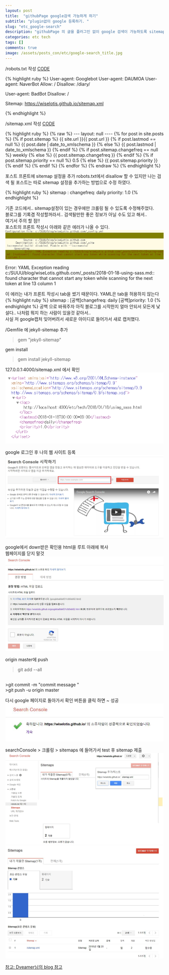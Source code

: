 ```yaml
---
layout: post
title:  "githubPage google검색 가능하게 하기"
subtitle: "plugin없이 google 등록하기. "
slug: "etc_google-search" 
description: "githubPage 의 글을 플러그인 없이 google 검색이 가능하도록 sitemap.xml을 작성하자. "
categories: etc tech
tags: []
comments: true
image: /assets/posts_con/etc/google-search_title.jpg
---
```

/robots.txt 작성 <a class='btn btn-code basic' data-toggle="collapse" href="#rebots">CODE</a> 
<div class="collapse_wrapper">
<div class="collapse" id="rebots">
	<div class="card">
{% highlight ruby %}
User-agent: Googlebot
User-agent: DAUMOA
User-agent: NaverBot
Allow: /
Disallow: /diary/

User-agent: BadBot
Disallow: /

Sitemap: https://wiselotis.github.io/sitemap.xml

{% endhighlight %}
	</div>
</div>
</div>


/sitemap.xml 작성 <a class='btn btn-code basic' data-toggle="collapse" href="#basic">CODE</a> 
<div class="collapse_wrapper">
<div class="collapse" id="basic">
	<div class="card">
{% highlight ruby %}
{% raw %}
---
layout: null
----
<?xml version="1.0" encoding="UTF-8"?>
<urlset xmlns:xsi="http://www.w3.org/2001/XMLSchema-instance" 
xsi:schemaLocation="http://www.sitemaps.org/schemas/sitemap/0.9 
http://www.sitemaps.org/schemas/sitemap/0.9/sitemap.xsd" 
xmlns="http://www.sitemaps.org/schemas/sitemap/0.9">
{% for post in site.posts %}
{% if post.sitemap %}
<url>
<loc>{{ site.url }}{{ post.url }}</loc>
{% if post.lastmod == null %}
  <lastmod>{{ post.date | date_to_xmlschema }}</lastmod>
{% else %}
  <lastmod>{{ post.lastmod | date_to_xmlschema }}</lastmod>
{% endif %}
{% if post.sitemap.changefreq == null %}
  <changefreq>weekly</changefreq>
{% else %} <changefreq>{{ post.sitemap.changefreq }}</changefreq>
{% endif %}
{% if post.sitemap.priority == null %}
    <priority>0.5</priority>
{% else %}
  <priority>{{ post.sitemap.priority }}</priority>
{% endif %}
</url>
{% endif %}
{% endfor %}
</urlset>		
{% endraw %}
{% endhighlight %}
	</div>
</div>
</div>

포스트 프론트에 sitemap 설정을 추가 
robots.txt에서 disallow 할 수 있지만 나는 검색 될 포스트는 따로 sitemap 설정을 추가하는 방법으로 수정 하였다. 

{% highlight ruby %}
sitemap : 
	changefreq: daily
 	priority: 1.0
{% endhighlight %}
<br>

기존 코드에서.. sitemap설정이 있는 경우에만 크롤링 될 수 있도록 수정해주었다. <br>
블로그를 기록겸 작성할꺼라서.. 검색될만한 좋은 정보가 아닐 수도 있고 해서..<br>
여기서 주의 할 점!! <br>
포스트의 프론트 작성시 아래와 같은 에러가 나올 수 있다. 
 <br>
![](/assets/posts_con/etc/google-search_img6.png)

<div class="error_box"> 
	 Error: YAML Exception reading c:/SUUU/blog/wiseLotis.github.com/_posts/2018-01-18-using-sass.md:: found character that cannot start any token while scanning for the next token at line 13 column 1
</div>

이 에러는 내가 프론트 작성시 tab을 썼기 때문이다. YAML은 tab을 허용하지 않는다 
{% highlight ruby %}
sitemap : 
[공백]changefreq: daily
[공백]priority: 1.0
{% endhighlight %}
공백 으로 바꿔주자 
아직 블로그를 시작한지 얼마 안되서 모든게 낯설다..
나처럼 뭐지 하는 사람이 있을것 같아서..  
사실 저 google캡처 잊어버려서 새로운 아이디로 들어가서 새로 캡처했다.

/Gemfile 에 jekyll-sitemap 추가 
> gem "jekyll-sitemap"

gem install 
> gem install jekyll-sitemap

127.0.0.1:4000/sitemap.xml 에서 확인 <br>
![](/assets/posts_con/etc/google-search_img7.png)

google 로그인 후 나의 웹 사이트 등록 <br>
![](/assets/posts_con/etc/google-search_img1.jpg)

google에서 down받은 확인용 html을 루트 아래에 복사 <br>
웹페이지를 닫지 말것 <br>
![](/assets/posts_con/etc/google-search_img2.jpg)

origin master에 push 

>git add --all 
<br>
>git commit -m "commit message " <br>
>git push -u origin master  <br>

다시 google 페이지로 돌아가서 확인 버튼을 클릭 하면 ~ 
성공<br>
![](/assets/posts_con/etc/google-search_img3.jpg)

searchConsole > 크롤링 > sitemaps 에 들어가서 
test 후 sitemap 제출 <br>
![](/assets/posts_con/etc/google-search_img4.jpg)
<br>
![](/assets/posts_con/etc/google-search_img5.jpg)


[참고: Dveamer님의 blog 참고](http://dveamer.github.io/homepage/SubmitSitemap)
